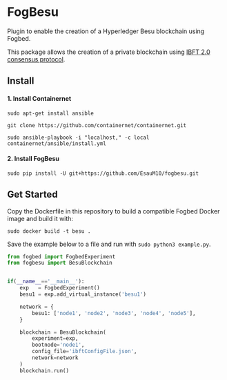 # FogBesu
Plugin to enable the creation of a Hyperledger Besu blockchain using Fogbed.

This package allows the creation of a private blockchain using [IBFT 2.0 consensus protocol](https://besu.hyperledger.org/en/stable/private-networks/tutorials/ibft).

## Install

#### 1. Install Containernet
```
sudo apt-get install ansible
```

```
git clone https://github.com/containernet/containernet.git
```

```
sudo ansible-playbook -i "localhost," -c local containernet/ansible/install.yml
```

#### 2. Install FogBesu
```
sudo pip install -U git+https://github.com/EsauM10/fogbesu.git
```

## Get Started
Copy the Dockerfile in this repository to build a compatible Fogbed Docker image and build it with:
```
sudo docker build -t besu .
```

Save the example below to a file and run with `sudo python3 example.py`.

```py
from fogbed import FogbedExperiment
from fogbesu import BesuBlockchain


if(__name__=='__main__'):
    exp   = FogbedExperiment()
    besu1 = exp.add_virtual_instance('besu1')

    network = {
        besu1: ['node1', 'node2', 'node3', 'node4', 'node5'],
    }

    blockchain = BesuBlockchain(
        experiment=exp, 
        bootnode='node1', 
        config_file='ibftConfigFile.json',
        network=network
    )
    blockchain.run()
```
